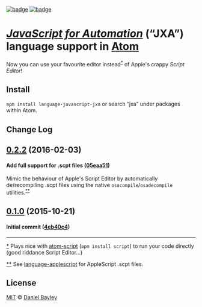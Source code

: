 [![badge][apm]][package]
[![badge][chat]][#slack]

[_JavaScript for Automation_][jxa] (“JXA”) language support in [Atom]
=====================================================================
Now you can use your favourite editor instead<sup id="R1">[*](#F1)</sup> of Apple's crappy _Script Editor_!

Install
-------
`apm install language-javascript-jxa` or search “jxa” under packages within Atom.

Change Log
----------
[0.2.2] (2016-02-03)
--------------------
#### Add full support for .scpt files ([05eaa51])
Mimic the behaviour of Apple's Script Editor by automatically de/recompiling .scpt files using the native `osacompile`/`osadecompile` utilities.<sup id="R2">[**](#F2)</sup>

[0.1.0] (2015-10-21)
--------------------
#### Initial commit ([4eb40c4])

[0.1.0]:                  https://github.com/danielbayley/atom-language-javascript-jxa/tree/v0.1.0
[05eaa51]:                https://github.com/danielbayley/atom-language-javascript-jxa/commit/05eaa51
[0.2.2]:                  https://github.com/danielbayley/atom-language-javascript-jxa/tree/v0.2.2
[4eb40c4]:                https://github.com/danielbayley/atom-language-javascript-jxa/commit/4eb40c4

---

<a id="F1">[*](#R1)</a> Plays nice with [atom-script] (`apm install script`) to run your code directly (good riddance Script Editor…)

<a id="F2">[**](#R2)</a> See [language-applescript] for AppleScript .scpt files.

License
-------
[MIT] © [Daniel Bayley]

[MIT]:                    LICENSE.md
[Daniel Bayley]:          https://github.com/danielbayley
[atom]:                   https://atom.io
[apm]:                    https://img.shields.io/apm/v/transpile.svg?style=flat-square
[package]:                https://atom.io/packages/language-javascript-jxa
[chat]:                   https://img.shields.io/badge/chat-atom.io%20slack-ff69b4.svg?style=flat-square
[#slack]:                 https://atom-slack.herokuapp.com

[atom-script]:            https://atom.io/packages/script
[language-applescript]:   https://atom.io/packages/language-applescript
[jxa]:                    https://developer.apple.com/library/mac/releasenotes/InterapplicationCommunication/RN-JavaScriptForAutomation/Articles/Introduction.html
